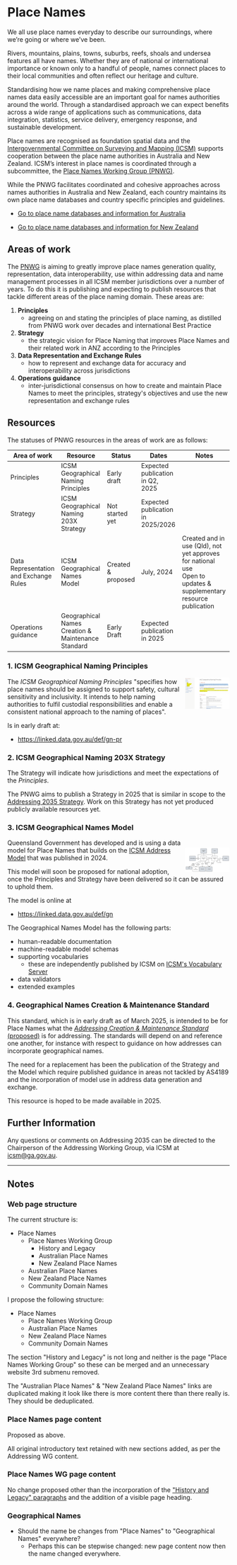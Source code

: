 # Place Names

We all use place names everyday to describe our surroundings, where we’re going or where we’ve been.

Rivers, mountains, plains, towns, suburbs, reefs, shoals and undersea features all have names. Whether they are of national or international importance or known only to a handful of people, names connect places to their local communities and often reflect our heritage and culture.

Standardising how we name places and making comprehensive place names data easily accessible are an important goal for names authorities around the world. Through a standardised approach we can expect benefits across a wide range of applications such as communications, data integration, statistics, service delivery, emergency response, and sustainable development.

Place names are recognised as foundation spatial data and the [Intergovernmental Committee on Surveying and Mapping (ICSM)](https://www.icsm.gov.au/) supports cooperation between the place name authorities in Australia and New Zealand. ICSM’s interest in place names is coordinated through a subcommittee, the [Place Names Working Group (PNWG)](https://www.icsm.gov.au/what-we-do/place-names/australia-and-new-zealand-working-group-place-names).

While the PNWG facilitates coordinated and cohesive approaches across names authorities in Australia and New Zealand, each country maintains its own place name databases and country specific principles and guidelines.

* [Go to place name databases and information for Australia](https://www.icsm.gov.au/what-we-do/place-names/australian-place-names) 

* [Go to place name databases and information for New Zealand](https://www.icsm.gov.au/what-we-do/place-names/new-zealand-place-names)

## Areas of work

The [PNWG](https://www.icsm.gov.au/what-we-do/place-names/australia-and-new-zealand-working-group-place-names) is aiming to greatly improve place names generation quality, representation, data interoperability, use within addressing data and name management processes in all ICSM member jurisdictions over a number of years. To do this it is publishing and expecting to publish resources that tackle different areas of the place naming domain. These areas are:

1. **Principles**
    * agreeing on and stating the principles of place naming, as distilled from PNWG work over decades and international Best Practice
1. **Strategy**
    * the strategic vision for Place Naming that improves Place Names and their related work in ANZ according to the Principles
2. **Data Representation and Exchange Rules**
    * how to represent and exchange data for accuracy and interoperability across jurisdictions
3. **Operations guidance**
    * inter-jurisdictional consensus on how to create and maintain Place Names to meet the principles, strategy's objectives and use the new representation and exchange rules

## Resources

The statuses of PNWG resources in the areas of work are as follows:

| **Area of work**                       | **Resource**                                       | **Status**         | **Dates**                         | **Notes**                                                                                                             |
|----------------------------------------|----------------------------------------------------|--------------------|-----------------------------------|-----------------------------------------------------------------------------------------------------------------------|
| Principles                             | ICSM Geographical Naming Principles                | Early draft        | Expected publication in Q2, 2025  |                                                                                                                       |
| Strategy                               | ICSM Geographical Naming 203X Strategy             | Not started yet    | Expected publication in 2025/2026 |                                                                                                                       |
| Data Representation and Exchange Rules | ICSM Geographical Names Model                      | Created & proposed | July, 2024                        | Created and in use (Qld), not yet approves for national use<br />Open to updates & supplementary resource publication |
| Operations guidance                    | Geographical Names Creation & Maintenance Standard | Early Draft        | Expected publication in 2025      |                                                                                                                       |

### 1. ICSM Geographical Naming Principles 

<img src="images/gn-principles-screenshot.png" style="width:20%; float:right;" />

The _ICSM Geographical Naming Principles_ "specifies how place names should be assigned to support safety, cultural sensitivity and inclusivity. It intends to help naming authorities to fulfil custodial responsibilities and enable a consistent national approach to the naming of places".

Is in early draft at:

* <https://linked.data.gov.au/def/gn-pr>

### 2. ICSM Geographical Naming 203X Strategy

The Strategy will indicate how jurisdictions and meet the expectations of the _Principles_.

The PNWG aims to publish a Strategy in 2025 that is similar in scope to the [Addressing 2035 Strategy](https://www.icsm.gov.au/what-we-do/addressing). Work on this Strategy has not yet produced publicly available resources yet.

### 3. ICSM Geographical Names Model

<img src="images/gn-model-overview.png" style="width:20%; float:right; clear:right; margin-top:20px;" />

Queensland Government has developed and is using a data model for Place Names that builds on the [ICSM Address Model](https://www.icsm.gov.au/what-we-do/addressing) that was published in 2024.

This model will soon be proposed for national adoption, once the Principles and Strategy have been delivered so it can be assured to uphold them.

The model is online at

* <https://linked.data.gov.au/def/gn>

The Geographical Names Model has the following parts:

* human-readable documentation
* machine-readable model schemas
* supporting vocabularies
    * these are independently published by ICSM on [ICSM's Vocabulary Server]()
* data validators
* extended examples

### 4. Geographical Names Creation & Maintenance Standard

This standard, which is in early draft as of March 2025, is intended to be for Place Names what the [_Addressing Creation & Maintenance Standard_ (proposed)](https://linked.data.gov.au/def/addr-cm) is for addressing. The standards will depend on and reference one another, for instance with respect to guidance on how addresses can incorporate geographical names.

The need for a replacement has been the publication of the Strategy and the Model which require published guidance in areas not tackled by AS4189 and the incorporation of model use in address data generation and exchange.

This resource is hoped to be made available in 2025.

## Further Information

Any questions or comments on Addressing 2035 can be directed to the Chairperson of the Addressing Working Group, via ICSM at <icsm@ga.gov.au>.



--- 

## Notes

### Web page structure

The current structure is:

* Place Names
  * Place Names Working Group
      * History and Legacy
      * Australian Place Names
      * New Zealand Place Names
  * Australian Place Names
  * New Zealand Place Names
  * Community Domain Names

I propose the following structure:

* Place Names
  * Place Names Working Group
  * Australian Place Names
  * New Zealand Place Names
  * Community Domain Names

The section "History and Legacy" is not long and neither is the page "Place Names Working Group" so these can be merged and an unnecessary website 3rd submenu removed.

The "Australian Place Names" & "New Zealand Place Names" links are duplicated making it look like there is more content there than there really is. They should be deduplicated.

### Place Names page content

Proposed as above.

All original introductory text retained with new sections added, as per the Addressing WG content.

### Place Names WG page content

No change proposed other than the incorporation of the ["History and Legacy" paragraphs](https://www.icsm.gov.au/what-we-do/place-names/australia-and-new-zealand-working-group-place-names/history-and-legacy) and the addition of a visible page heading.

### Geographical Names

* Should the name be changes from "Place Names" to "Geographical Names" everywhere?
    * Perhaps this can be stepwise changed: new page content now then the name changed everywhere.